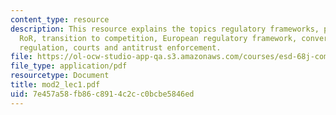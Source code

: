```yaml
---
content_type: resource
description: This resource explains the topics regulatory frameworks, policy rationales,
  RoR, transition to competition, European regulatory framework, convergence and legacy
  regulation, courts and antitrust enforcement.
file: https://ol-ocw-studio-app-qa.s3.amazonaws.com/courses/esd-68j-communications-and-information-policy-spring-2006/7e457a58fb86c8914c2cc0bcbe5846ed_mod2_lec1.pdf
file_type: application/pdf
resourcetype: Document
title: mod2_lec1.pdf
uid: 7e457a58-fb86-c891-4c2c-c0bcbe5846ed
---
```

